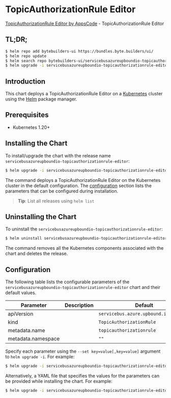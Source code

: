# TopicAuthorizationRule Editor

[TopicAuthorizationRule Editor by AppsCode](https://byte.builders) - TopicAuthorizationRule Editor

## TL;DR;

```bash
$ helm repo add bytebuilders-ui https://bundles.byte.builders/ui/
$ helm repo update
$ helm search repo bytebuilders-ui/servicebusazureupboundio-topicauthorizationrule-editor --version=v0.4.18
$ helm upgrade -i servicebusazureupboundio-topicauthorizationrule-editor bytebuilders-ui/servicebusazureupboundio-topicauthorizationrule-editor -n default --create-namespace --version=v0.4.18
```

## Introduction

This chart deploys a TopicAuthorizationRule Editor on a [Kubernetes](http://kubernetes.io) cluster using the [Helm](https://helm.sh) package manager.

## Prerequisites

- Kubernetes 1.20+

## Installing the Chart

To install/upgrade the chart with the release name `servicebusazureupboundio-topicauthorizationrule-editor`:

```bash
$ helm upgrade -i servicebusazureupboundio-topicauthorizationrule-editor bytebuilders-ui/servicebusazureupboundio-topicauthorizationrule-editor -n default --create-namespace --version=v0.4.18
```

The command deploys a TopicAuthorizationRule Editor on the Kubernetes cluster in the default configuration. The [configuration](#configuration) section lists the parameters that can be configured during installation.

> **Tip**: List all releases using `helm list`

## Uninstalling the Chart

To uninstall the `servicebusazureupboundio-topicauthorizationrule-editor`:

```bash
$ helm uninstall servicebusazureupboundio-topicauthorizationrule-editor -n default
```

The command removes all the Kubernetes components associated with the chart and deletes the release.

## Configuration

The following table lists the configurable parameters of the `servicebusazureupboundio-topicauthorizationrule-editor` chart and their default values.

|     Parameter      | Description |                     Default                      |
|--------------------|-------------|--------------------------------------------------|
| apiVersion         |             | <code>servicebus.azure.upbound.io/v1beta1</code> |
| kind               |             | <code>TopicAuthorizationRule</code>              |
| metadata.name      |             | <code>topicauthorizationrule</code>              |
| metadata.namespace |             | <code>""</code>                                  |


Specify each parameter using the `--set key=value[,key=value]` argument to `helm upgrade -i`. For example:

```bash
$ helm upgrade -i servicebusazureupboundio-topicauthorizationrule-editor bytebuilders-ui/servicebusazureupboundio-topicauthorizationrule-editor -n default --create-namespace --version=v0.4.18 --set apiVersion=servicebus.azure.upbound.io/v1beta1
```

Alternatively, a YAML file that specifies the values for the parameters can be provided while
installing the chart. For example:

```bash
$ helm upgrade -i servicebusazureupboundio-topicauthorizationrule-editor bytebuilders-ui/servicebusazureupboundio-topicauthorizationrule-editor -n default --create-namespace --version=v0.4.18 --values values.yaml
```
